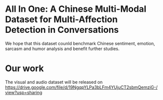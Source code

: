 # All In One: A Chinese Multi-Modal Dataset for Multi-Affection Detection in Conversations
We hope that this dataset counld benchmark Chinese sentiment, emotion, sarcasm and humor analysis and benefit further studies.
# Our work

The visual and audio dataset will be released on https://drive.google.com/file/d/19NgqpYLPa3bLFm4YUjuCT2sbmQemziG-/view?usp=sharing
